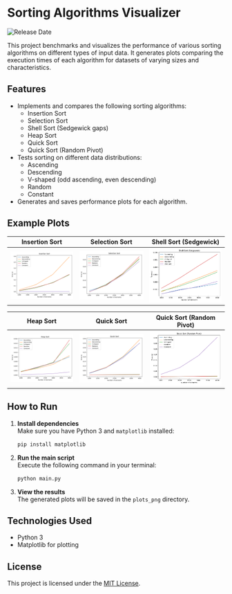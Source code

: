 # Sorting Algorithms Visualizer

![Release Date](https://img.shields.io/badge/release-march%202023-blue)

This project benchmarks and visualizes the performance of various sorting algorithms on different types of input data. It generates plots comparing the execution times of each algorithm for datasets of varying sizes and characteristics.

## Features

- Implements and compares the following sorting algorithms:
  - Insertion Sort
  - Selection Sort
  - Shell Sort (Sedgewick gaps)
  - Heap Sort
  - Quick Sort
  - Quick Sort (Random Pivot)
- Tests sorting on different data distributions:
  - Ascending
  - Descending
  - V-shaped (odd ascending, even descending)
  - Random
  - Constant
- Generates and saves performance plots for each algorithm.

## Example Plots

| Insertion Sort | Selection Sort | Shell Sort (Sedgewick) |
|:--------------:|:--------------:|:----------------------:|
| ![Insertion Sort](assets/insertion_sort.png) | ![Selection Sort](assets/selection_sort.png) | ![Shell Sort Sedgewick](assets/shell_sort_sedgewick.png) |

| Heap Sort | Quick Sort | Quick Sort (Random Pivot) |
|:---------:|:----------:|:------------------------:|
| ![Heap Sort](assets/heap_sort.png) | ![Quick Sort](assets/quick_sort.png) | ![Quick Sort Random Pivot](assets/quick_sort_random_pivot.png) |

## How to Run

1. **Install dependencies**  
   Make sure you have Python 3 and `matplotlib` installed:
   ```sh
   pip install matplotlib
   ```

2. **Run the main script**  
   Execute the following command in your terminal:
   ```sh
   python main.py
   ```

3. **View the results**  
   The generated plots will be saved in the `plots_png` directory.

## Technologies Used
- Python 3
- Matplotlib for plotting

## License

This project is licensed under the [MIT License](LICENSE).
